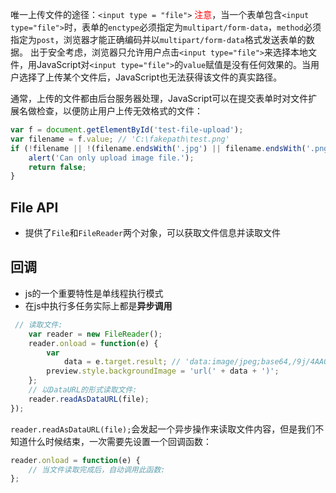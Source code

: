 唯一上传文件的途径：`<input type = "file">`
<span style = "color: red">注意</span>，当一个表单包含`<input type="file">`时，表单的`enctype`必须指定为`multipart/form-data`，`method`必须指定为`post`，浏览器才能正确编码并以`multipart/form-data`格式发送表单的数据。
出于安全考虑，浏览器只允许用户点击`<input type="file">`来选择本地文件，用JavaScript对`<input type="file">`的`value`赋值是没有任何效果的。当用户选择了上传某个文件后，JavaScript也无法获得该文件的真实路径。

通常，上传的文件都由后台服务器处理，JavaScript可以在提交表单时对文件扩展名做检查，以便防止用户上传无效格式的文件：

```js
var f = document.getElementById('test-file-upload');
var filename = f.value; // 'C:\fakepath\test.png'
if (!filename || !(filename.endsWith('.jpg') || filename.endsWith('.png') || filename.endsWith('.gif'))) {
    alert('Can only upload image file.');
    return false;
}
```

## File API
- 提供了`File`和`FileReader`两个对象，可以获取文件信息并读取文件
## 回调
- js的一个重要特性是单线程执行模式
- 在js中执行多任务实际上都是**异步调用**
```js
 // 读取文件:
    var reader = new FileReader();
    reader.onload = function(e) {
        var
            data = e.target.result; // 'data:image/jpeg;base64,/9j/4AAQSk...(base64编码)...'            
        preview.style.backgroundImage = 'url(' + data + ')';
    };
    // 以DataURL的形式读取文件:
    reader.readAsDataURL(file);
});
```
`reader.readAsDataURL(file);`会发起一个异步操作来读取文件内容，但是我们不知道什么时候结束，一次需要先设置一个回调函数：
```js
reader.onload = function(e) {
    // 当文件读取完成后，自动调用此函数:
};
```
